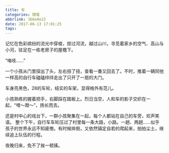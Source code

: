 ```yaml
---
title: 车
categories: 随笔
abbrlink: 366e8e22
date: 2017-06-13 17:01:25
tags:
---
```

记忆在色彩缤纷的流光中穿梭，掠过河流，越过山川，寻觅着家乡的空气、高山与小河，驻足在一栋老房子的屋檐下。

“咯吱……”

一个小孩从门里探出了头，左右扭了扭，查看一番又回去了。不时，推着一辆同他一样高的自行车磕磕绊绊走出了只开了一扇的大门。

车身亮黑色，28的车轮，结实的车架，显得格外有范儿。
<!--more-->
小孩熟练的握着把手，右脚踩在踏板上。烈日当空，人和车的影子交织在一起，“噔～蹬～”，扬长而去。

还是村中心的戏台下，一群小孩聚集在一起，每个人都站在自己的车旁，欢声笑语。
整个下午，自行车车轮压过了村里每一条大路，小路。一趟、两趟……似乎孩子的世界永远不知疲倦。有时候摔倒，又依然镇定自若的爬起来，拍拍尘土，继续追上队伍的行程。

夜晚归来，免不了挨一顿揍。